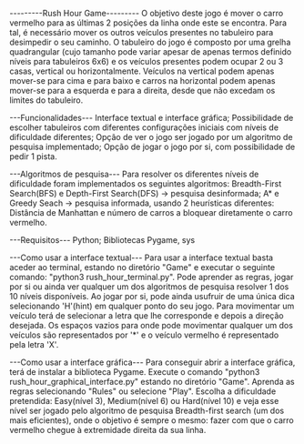 ---------Rush Hour Game--------- O objetivo deste jogo é mover o carro vermelho para as últimas 2 posições da linha onde este se encontra. Para tal, é necessário mover os outros veículos presentes no tabuleiro para desimpedir o seu caminho. O tabuleiro do jogo é composto por uma grelha quadrangular (cujo tamanho pode variar apesar de apenas termos definido níveis para tabuleiros 6x6) e os veículos presentes podem ocupar 2 ou 3 casas, vertical ou horizontalmente. Veículos na vertical podem apenas mover-se para cima e para baixo e carros na horizontal podem apenas mover-se para a esquerda e para a direita, desde que não excedam os limites do tabuleiro.

---Funcionalidades--- Interface textual e interface gráfica; Possibilidade de escolher tabuleiros com diferentes configurações iniciais com níveis de dificuldade diferentes; Opção de ver o jogo ser jogado por um algoritmo de pesquisa implementado; Opção de jogar o jogo por si, com possibilidade de pedir 1 pista.

---Algoritmos de pesquisa--- Para resolver os diferentes níveis de dificuldade foram implementados os seguintes algoritmos: Breadth-First Search(BFS) e Depth-First Search(DFS) -> pesquisa desinformada; A* e Greedy Seach -> pesquisa informada, usando 2 heurísticas diferentes: Distância de Manhattan e número de carros a bloquear diretamente o carro vermelho.

---Requisitos--- Python; Bibliotecas Pygame, sys

---Como usar a interface textual--- Para usar a interface textual basta aceder ao terminal, estando no diretório "Game" e executar o seguinte comando: "python3 rush_hour_terminal.py". Pode aprender as regras, jogar por si ou ainda ver qualquer um dos algoritmos de pesquisa resolver 1 dos 10 níveis disponíveis. Ao jogar por si, pode ainda usufruir de uma única dica selecionando 'H'(hint) em qualquer ponto do seu jogo. Para movimentar um veículo terá de selecionar a letra que lhe corresponde e depois a direção desejada. Os espaços vazios para onde pode movimentar qualquer um dos veículos são representados por '*' e o veículo vermelho é representado pela letra 'X'.

---Como usar a interface gráfica--- Para conseguir abrir a interface gráfica, terá de instalar a biblioteca Pygame. Execute o comando "python3 rush_hour_graphical_interface.py" estando no diretório "Game". Aprenda as regras selecionando "Rules" ou selecione "Play". Escolha a dificuldade pretendida: Easy(nível 3), Medium(nível 6) ou Hard(nível 10) e veja esse nível ser jogado pelo algoritmo de pesquisa Breadth-first search (um dos mais eficientes), onde o objetivo é sempre o mesmo: fazer com que o carro vermelho chegue à extremidade direita da sua linha.

